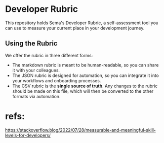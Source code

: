 # Developer Rubric

This repository holds Sema's Developer Rubric, a self-assessment tool you can use to measure your current place in your development journey.

## Using the Rubric

We offer the rubric in three different forms:

- The markdown rubric is meant to be human-readable, so you can share it with your colleagues.
- The JSON rubric is designed for automation, so you can integrate it into your workflows and onboarding processes.
- The CSV rubric is the **single source of truth**. Any changes to the rubric should be made on this file, which will then be converted to the other formats via automation.

# refs:
<https://stackoverflow.blog/2022/07/28/measurable-and-meaningful-skill-levels-for-developers/>
